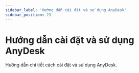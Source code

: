 ```yaml
---
sidebar_label: 'Hướng dẫn cài đặt và sử dụng AnyDesk'
sidebar_position: 23
---
```


# Hướng dẫn cài đặt và sử dụng AnyDesk

Hướng dẫn chi tiết cách cài đặt và sử dụng AnyDesk.